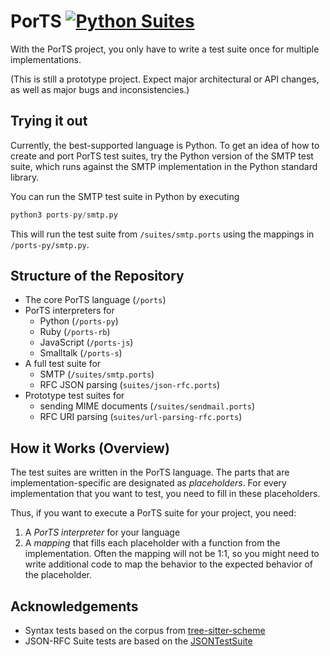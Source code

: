 # PorTS [![Python Suites](https://github.com/codeZeilen/ports-prototype/actions/workflows/python-suites.yml/badge.svg)](https://github.com/codeZeilen/ports-prototype/actions/workflows/python-suites.yml)

With the PorTS project, you only have to write a test suite once for multiple implementations.

(This is still a prototype project. Expect major architectural or API changes, as well as major bugs and inconsistencies.)

## Trying it out

Currently, the best-supported language is Python. To get an idea of how to create and port PorTS test suites, try the Python version of the SMTP test suite, which runs against the SMTP implementation in the Python standard library.

You can run the SMTP test suite in Python by executing

```Python
python3 ports-py/smtp.py
```

This will run the test suite from `/suites/smtp.ports` using the mappings in `/ports-py/smtp.py`.


## Structure of the Repository

- The core PorTS language (`/ports`)
- PorTS interpreters for 
  - Python (`/ports-py`) 
  - Ruby (`/ports-rb`)
  - JavaScript (`/ports-js`)
  - Smalltalk (`/ports-s`)
- A full test suite for 
  - SMTP (`/suites/smtp.ports`)
  - RFC JSON parsing (`suites/json-rfc.ports`)
- Prototype test suites for 
  - sending MIME documents (`/suites/sendmail.ports`) 
  - RFC URI parsing (`suites/url-parsing-rfc.ports`)


## How it Works (Overview)

The test suites are written in the PorTS language. The parts that are implementation-specific are designated as _placeholders_. For every implementation that you want to test, you need to fill in these placeholders.

Thus, if you want to execute a PorTS suite for your project, you need:

  1. A _PorTS interpreter_ for your language
  2. A _mapping_ that fills each placeholder with a function from the implementation. Often the mapping will not be 1:1, so you might need to write additional code to map the behavior to the expected behavior of the placeholder.


## Acknowledgements
- Syntax tests based on the corpus from [tree-sitter-scheme](https://github.com/6cdh/tree-sitter-scheme)
- JSON-RFC Suite tests are based on the [JSONTestSuite](https://github.com/nst/JSONTestSuite)